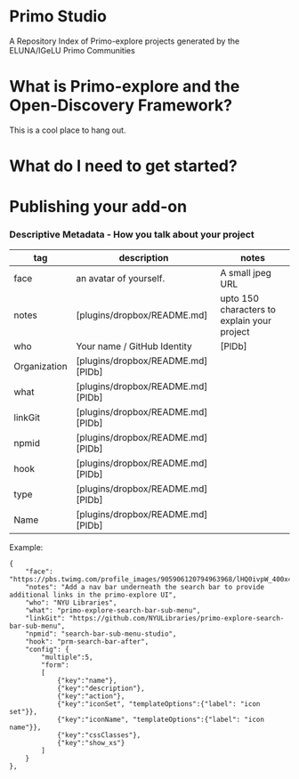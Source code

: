 # Primo Studio
A Repository Index of Primo-explore projects generated by the ELUNA/IGeLU Primo Communities

# What is Primo-explore and the Open-Discovery Framework?
This is a cool place to hang out.

# What do I need to get started?



# Publishing your add-on


### Descriptive Metadata - How you talk about your project

| tag | description | notes | 
| ------ | ------ | ------ |
| face | an avatar of yourself. | A small jpeg URL |
| notes | [plugins/dropbox/README.md] | upto 150 characters to explain your project |
| who | Your name / GitHub Identity | [PlDb] |
| Organization | [plugins/dropbox/README.md][PlDb] |
| what | [plugins/dropbox/README.md][PlDb] |
| linkGit | [plugins/dropbox/README.md][PlDb] |
| npmid | [plugins/dropbox/README.md][PlDb] |
| hook | [plugins/dropbox/README.md][PlDb] |
| type | [plugins/dropbox/README.md][PlDb] |
| Name | [plugins/dropbox/README.md][PlDb] |

Example:

	{
		"face": "https://pbs.twimg.com/profile_images/905906120794963968/lHQ0ivpW_400x400.jpg",
		"notes": "Add a nav bar underneath the search bar to provide additional links in the primo-explore UI",
		"who": "NYU Libraries",
		"what": "primo-explore-search-bar-sub-menu",
		"linkGit": "https://github.com/NYULibraries/primo-explore-search-bar-sub-menu",
		"npmid": "search-bar-sub-menu-studio",
		"hook": "prm-search-bar-after",
		"config": {
			"multiple":5,
			"form":
			[
				{"key":"name"},
				{"key":"description"},
				{"key":"action"},
				{"key":"iconSet", "templateOptions":{"label": "icon set"}},
				{"key":"iconName", "templateOptions":{"label": "icon name"}},
				{"key":"cssClasses"},
				{"key":"show_xs"}
			]
		}
	},
